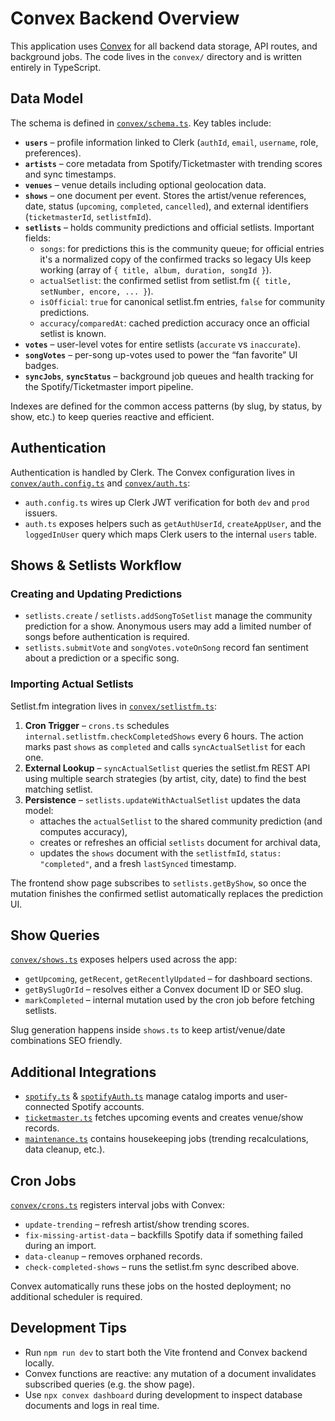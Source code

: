 # Convex Backend Overview

This application uses [Convex](https://docs.convex.dev) for all backend data storage,
API routes, and background jobs. The code lives in the `convex/` directory and is
written entirely in TypeScript.

## Data Model

The schema is defined in [`convex/schema.ts`](convex/schema.ts). Key tables include:

- **`users`** – profile information linked to Clerk (`authId`, `email`, `username`, role, preferences).
- **`artists`** – core metadata from Spotify/Ticketmaster with trending scores and sync timestamps.
- **`venues`** – venue details including optional geolocation data.
- **`shows`** – one document per event. Stores the artist/venue references, date, status (`upcoming`, `completed`, `cancelled`), and
  external identifiers (`ticketmasterId`, `setlistfmId`).
- **`setlists`** – holds community predictions and official setlists. Important fields:
  - `songs`: for predictions this is the community queue; for official entries it's a normalized
    copy of the confirmed tracks so legacy UIs keep working (array of `{ title, album, duration,
    songId }`).
  - `actualSetlist`: the confirmed setlist from setlist.fm (`{ title, setNumber, encore, ... }`).
  - `isOfficial`: `true` for canonical setlist.fm entries, `false` for community predictions.
  - `accuracy`/`comparedAt`: cached prediction accuracy once an official setlist is known.
- **`votes`** – user-level votes for entire setlists (`accurate` vs `inaccurate`).
- **`songVotes`** – per-song up-votes used to power the “fan favorite” UI badges.
- **`syncJobs`**, **`syncStatus`** – background job queues and health tracking for the Spotify/Ticketmaster import pipeline.

Indexes are defined for the common access patterns (by slug, by status, by show, etc.) to keep queries reactive and efficient.

## Authentication

Authentication is handled by Clerk. The Convex configuration lives in
[`convex/auth.config.ts`](convex/auth.config.ts) and [`convex/auth.ts`](convex/auth.ts):

- `auth.config.ts` wires up Clerk JWT verification for both `dev` and `prod` issuers.
- `auth.ts` exposes helpers such as `getAuthUserId`, `createAppUser`, and the
  `loggedInUser` query which maps Clerk users to the internal `users` table.

## Shows & Setlists Workflow

### Creating and Updating Predictions
- `setlists.create` / `setlists.addSongToSetlist` manage the community prediction for a show.
  Anonymous users may add a limited number of songs before authentication is required.
- `setlists.submitVote` and `songVotes.voteOnSong` record fan sentiment about a prediction or a specific song.

### Importing Actual Setlists
Setlist.fm integration lives in [`convex/setlistfm.ts`](convex/setlistfm.ts):

1. **Cron Trigger** – `crons.ts` schedules `internal.setlistfm.checkCompletedShows` every 6 hours.
   The action marks past `shows` as `completed` and calls `syncActualSetlist` for each one.
2. **External Lookup** – `syncActualSetlist` queries the setlist.fm REST API using
   multiple search strategies (by artist, city, date) to find the best matching setlist.
3. **Persistence** – `setlists.updateWithActualSetlist` updates the data model:
   - attaches the `actualSetlist` to the shared community prediction (and computes accuracy),
   - creates or refreshes an official `setlists` document for archival data,
   - updates the `shows` document with the `setlistfmId`, `status: "completed"`, and a fresh `lastSynced` timestamp.

The frontend show page subscribes to `setlists.getByShow`, so once the mutation finishes the
confirmed setlist automatically replaces the prediction UI.

## Show Queries

[`convex/shows.ts`](convex/shows.ts) exposes helpers used across the app:
- `getUpcoming`, `getRecent`, `getRecentlyUpdated` – for dashboard sections.
- `getBySlugOrId` – resolves either a Convex document ID or SEO slug.
- `markCompleted` – internal mutation used by the cron job before fetching setlists.

Slug generation happens inside `shows.ts` to keep artist/venue/date combinations SEO friendly.

## Additional Integrations

- [`spotify.ts`](convex/spotify.ts) & [`spotifyAuth.ts`](convex/spotifyAuth.ts) manage catalog imports and user-connected Spotify accounts.
- [`ticketmaster.ts`](convex/ticketmaster.ts) fetches upcoming events and creates venue/show records.
- [`maintenance.ts`](convex/maintenance.ts) contains housekeeping jobs (trending recalculations, data cleanup, etc.).

## Cron Jobs

[`convex/crons.ts`](convex/crons.ts) registers interval jobs with Convex:

- `update-trending` – refresh artist/show trending scores.
- `fix-missing-artist-data` – backfills Spotify data if something failed during an import.
- `data-cleanup` – removes orphaned records.
- `check-completed-shows` – runs the setlist.fm sync described above.

Convex automatically runs these jobs on the hosted deployment; no additional scheduler is required.

## Development Tips

- Run `npm run dev` to start both the Vite frontend and Convex backend locally.
- Convex functions are reactive: any mutation of a document invalidates subscribed queries (e.g. the show page).
- Use `npx convex dashboard` during development to inspect database documents and logs in real time.

